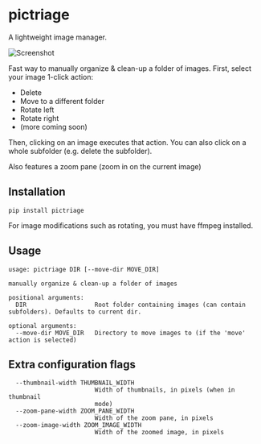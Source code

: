 # pictriage

A lightweight image manager.

![Screenshot](https://i.imgur.com/dQtoPfj.gif)

Fast way to manually organize & clean-up a folder of images. First, select your image 1-click action:

-   Delete
-   Move to a different folder
-   Rotate left
-   Rotate right
-   (more coming soon)

Then, clicking on an image executes that action.
You can also click on a whole subfolder (e.g. delete the subfolder).

Also features a zoom pane (zoom in on the current image)

## Installation

`pip install pictriage`

For image modifications such as rotating, you must have ffmpeg installed.

## Usage

```
usage: pictriage DIR [--move-dir MOVE_DIR]

manually organize & clean-up a folder of images

positional arguments:
  DIR                   Root folder containing images (can contain subfolders). Defaults to current dir.

optional arguments:
  --move-dir MOVE_DIR   Directory to move images to (if the 'move' action is selected)
```

## Extra configuration flags

```
  --thumbnail-width THUMBNAIL_WIDTH
                        Width of thumbnails, in pixels (when in thumbnail
                        mode)
  --zoom-pane-width ZOOM_PANE_WIDTH
                        Width of the zoom pane, in pixels
  --zoom-image-width ZOOM_IMAGE_WIDTH
                        Width of the zoomed image, in pixels
```





